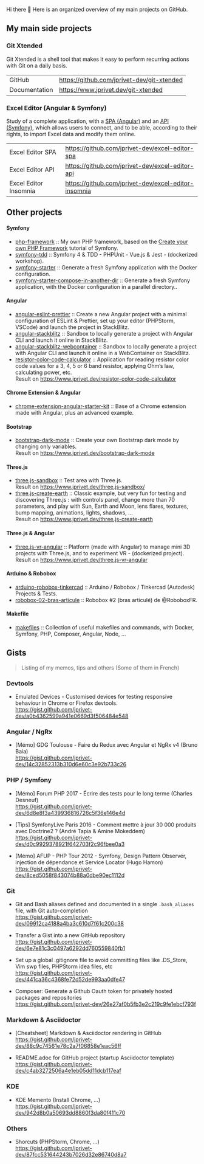 Hi there 👋 Here is an organized overview of my main projects on GitHub.

## My main side projects

### Git Xtended

Git Xtended is a shell tool that makes it easy to perform recurring actions with Git on a daily basis.

|||
|---|---|
| GitHub | https://github.com/jprivet-dev/git-xtended |
| Documentation | https://www.jprivet.dev/git-xtended |

### Excel Editor (Angular & Symfony)

Study of a complete application, with a [SPA (Angular)](https://github.com/jprivet-dev/excel-editor-spa)  and an [API (Symfony)](https://github.com/jprivet-dev/excel-editor-api), which allows users to connect, and to be able, according to their rights, to import Excel data and modify them online.

|||
|---|---|
| Excel Editor SPA | https://github.com/jprivet-dev/excel-editor-spa |
| Excel Editor API | https://github.com/jprivet-dev/excel-editor-api |
| Excel Editor Insomnia | https://github.com/jprivet-dev/excel-editor-insomnia |

## Other projects

#### Symfony

* [php-framework](https://github.com/jprivet-dev/php-framework) :: My own PHP framework, based on the [Create your own PHP Framework](https://symfony.com/doc/current/create_framework/index.html) tutorial of Symfony.
* [symfony-tdd](https://github.com/jprivet-dev/symfony-tdd) :: Symfony 4 & TDD - PHPUnit - Vue.js & Jest - (dockerized workshop).
* [symfony-starter](https://github.com/jprivet-dev/symfony-starter) :: Generate a fresh Symfony application with the Docker configuration.
* [symfony-starter-compose-in-another-dir](https://github.com/jprivet-dev/symfony-starter-compose-in-another-dir) :: Generate a fresh Symfony application, with the Docker configuration in a parallel directory..

#### Angular

* [angular-eslint-prettier](https://github.com/jprivet-dev/angular-eslint-prettier) :: Create a new Angular project with a minimal configuration of ESLint & Prettier, set up your editor (PHPStorm, VSCode) and launch the project in StackBlitz.
* [angular-stackblitz](https://github.com/jprivet-dev/angular-stackblitz) :: Sandbox to locally generate a project with Angular CLI and launch it online in StackBlitz.
* [angular-stackblitz-webcontainer](https://github.com/jprivet-dev/angular-stackblitz-webcontainer) :: Sandbox to locally generate a project with Angular CLI and launch it online in a WebContainer on StackBlitz.
* [resistor-color-code-calculator](https://github.com/jprivet-dev/resistor-color-code-calculator) :: Application for reading resistor color code values for a 3, 4, 5 or 6 band resistor, applying Ohm’s law, calculating power, etc.\
Result on https://www.jprivet.dev/resistor-color-code-calculator

#### Chrome Extension & Angular

* [chrome-extension-angular-starter-kit](https://github.com/jprivet-dev/chrome-extension-angular-starter-kit) :: Base of a Chrome extension made with Angular, plus an advanced example.

#### Bootstrap

* [bootstrap-dark-mode](https://github.com/jprivet-dev/bootstrap-dark-mode) :: Create your own Bootstrap dark mode by changing only variables.\
Result on https://www.jprivet.dev/bootstrap-dark-mode

#### Three.js

* [three.js-sandbox](https://github.com/jprivet-dev/three.js-sandbox) :: Test area with Three.js.\
Result on https://www.jprivet.dev/three.js-sandbox/
* [three.js-create-earth](https://github.com/jprivet-dev/three.js-create-earth) :: Classic example, but very fun for testing and discovering Three.js : with controls panel, change more than 70 parameters, and play with Sun, Earth and Moon, lens flares, textures, bump mapping, animations, lights, shadows, …\
Result on https://www.jprivet.dev/three.js-create-earth

#### Three.js & Angular

* [three.js-vr-angular](https://github.com/jprivet-dev/three.js-vr-angular) :: Platform (made with Angular) to manage mini 3D projects with Three.js, and to experiment VR - (dockerized project).\
Result on https://www.jprivet.dev/three.js-vr-angular

#### Arduino & Robobox

* [arduino-robobox-tinkercad](https://github.com/jprivet-dev/arduino-robobox-tinkercad) :: Arduino / Robobox / Tinkercad (Autodesk) Projects & Tests.
* [robobox-02-bras-articule](https://github.com/jprivet-dev/robobox-02-bras-articule) :: Robobox #2 (bras articulé) de @RoboboxFR.

#### Makefile

* [makefiles](https://github.com/jprivet-dev/makefiles) :: Collection of useful makefiles and commands, with Docker, Symfony, PHP, Composer, Angular, Node, ...

## Gists

> Listing of my memos, tips and others (Some of them in French)

### Devtools

* Emulated Devices - Customised devices for testing responsive behaviour in Chrome or Firefox devtools.\
https://gist.github.com/jprivet-dev/a0b4362599a941e0669d3f506484e548

### Angular / NgRx

* [Mémo] GDG Toulouse - Faire du Redux avec Angular et NgRx v4 (Bruno Baia)\
https://gist.github.com/jprivet-dev/14c32852313b310d6e60c3e92b733c26

### PHP / Symfony

* [Mémo] Forum PHP 2017 - Écrire des tests pour le long terme (Charles Desneuf)\
https://gist.github.com/jprivet-dev/6d8e8f3a439936816726c5f36e146e4d

* [Tips] SymfonyLive Paris 2016 - Comment mettre à jour 30 000 produits avec Doctrine2 ? (André Tapia & Amine Mokeddem)\
https://gist.github.com/jprivet-dev/d0c9929378921f642703f2c96fbee0a3

* [Mémo] AFUP - PHP Tour 2012 - Symfony, Design Pattern Observer, injection de dépendance et Service Locator (Hugo Hamon)\
https://gist.github.com/jprivet-dev/8ced5058f843074b88a0dbe90ec1112d

### Git

* Git and Bash aliases defined and documented in a single `.bash_aliases` file, with Git auto-completion\
https://gist.github.com/jprivet-dev/09912ca4188a4ba3c610d7f61c200c38

* Transfer a Gist into a new GitHub repository\
https://gist.github.com/jprivet-dev/6e7e81c3c0497a6292dd760559840fb1

* Set up a global .gitignore file to avoid committing files like .DS_Store, Vim swp files, PHPStorm idea files, etc\
https://gist.github.com/jprivet-dev/441ca36c4368fe72d52de993aa0dfe47

* Composer: Generate a Github Oauth token for privately hosted packages and repositories\
https://gist.github.com/jprivet-dev/26e27af0b5fb3e2c219c9fe1ebcf793f

### Markdown & Asciidoctor

* [Cheatsheet] Markdown & Asciidoctor rendering in GitHub\
https://gist.github.com/jprivet-dev/88c9c74561e78c2a7f06858e1eac56ff

* README.adoc for GitHub project (startup Asciidoctor template)\
https://gist.github.com/jprivet-dev/c4ab3272506a4e1eb05dd11dcb117eaf

### KDE

* KDE Memento (Install Chrome, ...)\
https://gist.github.com/jprivet-dev/942d8b0a50693dd8860f3da80f411c70

### Others

* Shorcuts (PHPStorm, Chrome, …)\
https://gist.github.com/jprivet-dev/87fcc531644243b7026d32e86740d8a7



